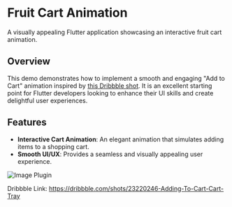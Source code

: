 # Fruit Cart Animation

A visually appealing Flutter application showcasing an interactive fruit cart animation.

## Overview

This demo demonstrates how to implement a smooth and engaging "Add to Cart" animation inspired by [this Dribbble shot](https://dribbble.com/shots/23220246-Adding-To-Cart-Cart-Tray). It is an excellent starting point for Flutter developers looking to enhance their UI skills and create delightful user experiences.


## Features

- **Interactive Cart Animation**: An elegant animation that simulates adding items to a shopping cart.
- **Smooth UI/UX**: Provides a seamless and visually appealing user experience.

![Image Plugin](https://github.com/Mindinventory/fruit_cart_animation/blob/main/fruit_cart_animation.gif)

Dribbble Link: https://dribbble.com/shots/23220246-Adding-To-Cart-Cart-Tray


